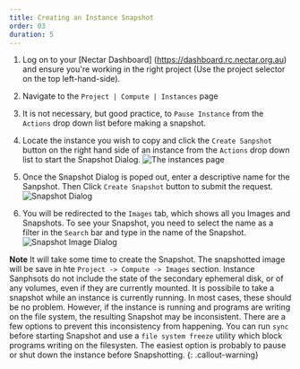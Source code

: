 ```yaml
---
title: Creating an Instance Snapshot
order: 03
duration: 5
---
```


1. Log on to your [Nectar Dashboard] (https://dashboard.rc.nectar.org.au) and ensure you're working in the right project (Use the project selector on the top left-hand-side).
2. Navigate to the `Project | Compute | Instances` page
3. It is not necessary, but good practice, to `Pause Instance` from the `Actions` drop down list before making a snapshot.
4. Locate the instance you wish to copy and click the `Create Sanpshot` button on the right hand side of an instance from the `Actions` drop down list to start the Snapshot Dialog.
![The instances page]({{site.baseurl}}/assets/images/snapshots/snapshot-from-instances-page.png)

5. Once the Snapshot Dialog is poped out, enter a descriptive name for the Sanpshot. Then Click `Create Snapshot` button to submit the request.
![Snapshot Dialog]({{site.baseurl}}/assets/images/snapshots/snapshot-instance-dialog.png)

6. You will be redirected to the `Images` tab, which shows all you Images and Snapshots. To see your Snapshot, you need to select the name as a filter in the `Search` bar and type in the name of the Snapshot.
![Snapshot Image Dialog]({{site.baseurl}}/assets/images/snapshots/snapshot-from-images-page.png)

**Note**
It will take some time to create the Snapshot. The snapshotted image will be save in hte `Project -> Compute -> Images` section.
Instance Sanphsots do not include the state of the secondary ephemeral disk, or of any volumes, even if they are currently mounted.
It is possibile to take a snapshot while an instance is currently running. In most cases, these should be no problem. However, if the instance is running and programs are writing on the file system, the resulting Snapshot may be inconsistent. There are a few options to prevent this inconsistency from happening. You can run `sync` before starting Snapshot and use a `file system freeze` utility which block programs writing on the filesysten. The easiest option is probably to pause or shut down the instance before Snapshotting. 
 {: .callout-warning}